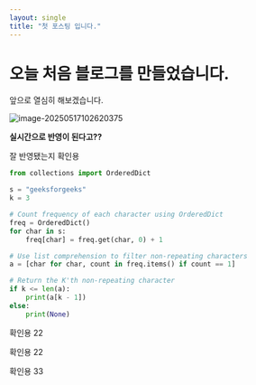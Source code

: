 ```yaml
---
layout: single
title: "첫 포스팅 입니다."
---
```


# 오늘 처음 블로그를 만들었습니다.

앞으로 열심히 해보겠습니다.

![image-20250517102620375](C:\gitblog\lbakim.github.io\images\2025-05-14-first\image-20250517102620375.png)

**실시간으로 반영이 된다고??**



잘 반영됐는지 확인용 

```python
from collections import OrderedDict

s = "geeksforgeeks"
k = 3

# Count frequency of each character using OrderedDict
freq = OrderedDict()
for char in s:
    freq[char] = freq.get(char, 0) + 1

# Use list comprehension to filter non-repeating characters
a = [char for char, count in freq.items() if count == 1]

# Return the K'th non-repeating character
if k <= len(a):
    print(a[k - 1]) 
else:
    print(None)
```



확인용 22

확인용 22

확인용 33

